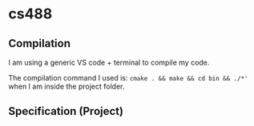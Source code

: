 # cs488

## Compilation

I am using a generic VS code + terminal to compile my code.

The compilation command I used is: `cmake . && make && cd bin && ./*'` when I am inside the project folder.

## Specification (Project)
